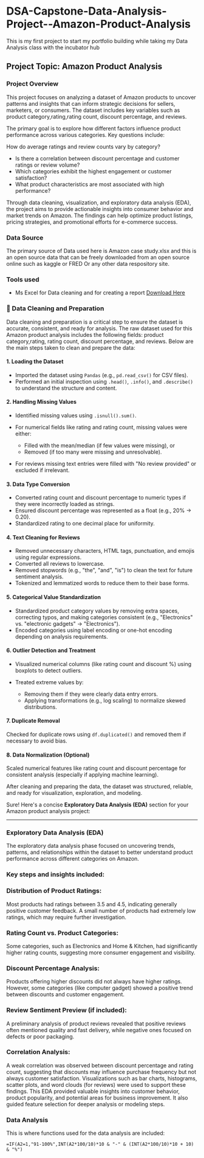 # DSA-Capstone-Data-Analysis-Project--Amazon-Product-Analysis
This is my first project to start my portfolio building while taking my Data Analysis class with the incubator hub

 ## Project Topic: Amazon Product Analysis

 ### Project Overview
This project focuses on analyzing a dataset of Amazon products to uncover patterns and insights that can inform strategic decisions for sellers, marketers, or consumers. The dataset includes key variables such as product category,rating,rating count, discount percentage, and reviews.

The primary goal is to explore how different factors influence product performance across various categories. Key questions include:

 How do average ratings and review counts vary by category?
 - Is there a correlation between discount percentage and customer ratings or review volume?
 - Which categories exhibit the highest engagement or customer satisfaction?
 - What product characteristics are most associated with high performance?

Through data cleaning, visualization, and exploratory data analysis (EDA), the project aims to provide actionable insights into consumer behavior and market trends on Amazon. The findings can help optimize product listings, pricing strategies, and promotional efforts for e-commerce success.

### Data Source
The primary source of Data used here is Amazon case study.xlsx and this is an open source data that can be freely downloaded from an open source online such as kaggle or FRED Or any other data respository site.

### Tools used
- Ms Excel for Data cleaning and for creating a report [Download Here](https://www.microsoft.com)


### 🧹 Data Cleaning and Preparation

Data cleaning and preparation is a critical step to ensure the dataset is accurate, consistent, and ready for analysis. The raw dataset used for this Amazon product analysis includes the following fields: product category,rating, rating count, discount percentage, and reviews. Below are the main steps taken to clean and prepare the data:

#### 1. Loading the Dataset

* Imported the dataset using `Pandas` (e.g., `pd.read_csv()` for CSV files).
* Performed an initial inspection using `.head()`, `.info()`, and `.describe()` to understand the structure and content.

#### 2. Handling Missing Values

* Identified missing values using `.isnull().sum()`.
* For numerical fields like rating and rating count, missing values were either:

  * Filled with the mean/median (if few values were missing), or
  * Removed (if too many were missing and unresolvable).
* For reviews missing text entries were filled with "No review provided" or excluded if irrelevant.

#### 3. Data Type Conversion

* Converted rating count and discount percentage to numeric types if they were incorrectly loaded as strings.
* Ensured discount percentage was represented as a float (e.g., 20% → 0.20).
* Standardized rating to one decimal place for uniformity.

#### 4. Text Cleaning for Reviews

* Removed unnecessary characters, HTML tags, punctuation, and emojis using regular expressions.
* Converted all reviews to lowercase.
* Removed stopwords (e.g., "the", "and", "is") to clean the text for future sentiment analysis.
* Tokenized and lemmatized words to reduce them to their base forms.


#### 5. Categorical Value Standardization

* Standardized product category values by removing extra spaces, correcting typos, and making categories consistent (e.g., "Electronics" vs. "electronic gadgets" → "Electronics").
* Encoded categories using label encoding or one-hot encoding depending on analysis requirements.

#### 6. Outlier Detection and Treatment

* Visualized numerical columns (like rating count and discount %) using boxplots to detect outliers.
* Treated extreme values by:

  * Removing them if they were clearly data entry errors.
  * Applying transformations (e.g., log scaling) to normalize skewed distributions.

#### 7. Duplicate Removal
Checked for duplicate rows using `df.duplicated()` and removed them if necessary to avoid bias.

#### 8. Data Normalization (Optional)
 Scaled numerical features like rating count and discount percentage for consistent analysis (especially if applying machine learning).

After cleaning and preparing the data, the dataset was structured, reliable, and ready for visualization, exploration, and modeling.

Sure! Here's a concise **Exploratory Data Analysis (EDA)** section for your Amazon product analysis project:

---

###  Exploratory Data Analysis (EDA)

The exploratory data analysis phase focused on uncovering trends, patterns, and relationships within the dataset to better understand product performance across different categories on Amazon.

### Key steps and insights included:

### Distribution of Product Ratings:
  Most products had ratings between 3.5 and 4.5, indicating generally positive customer feedback. A small number of products had extremely low ratings, which may require further investigation.

### Rating Count vs. Product Categories:
  Some categories, such as Electronics and Home & Kitchen, had significantly higher rating counts, suggesting more consumer engagement and visibility.

  ### Discount Percentage Analysis:
  Products offering higher discounts did not always have higher ratings. However, some categories (like computer gadget) showed a positive trend between discounts and customer engagement.

### Review Sentiment Preview (if included):
  A preliminary analysis of product reviews revealed that positive reviews often mentioned quality and fast delivery, while negative ones focused on defects or poor packaging.

  ### Correlation Analysis:
  A weak correlation was observed between discount percentage and rating count, suggesting that discounts may influence purchase frequency but not always customer satisfaction.
Visualizations such as bar charts, histograms, scatter plots, and word clouds (for reviews) were used to support these findings.
This EDA provided valuable insights into customer behavior, product popularity, and potential areas for business improvement. It also guided feature selection for deeper analysis or modeling steps.

### Data Analysis

This is where functions used for the data analysis are included:

``` Excel
=IF(A2=1,"91-100%",INT(A2*100/10)*10 & "-" & (INT(A2*100/10)*10 + 10) & "%")

```








